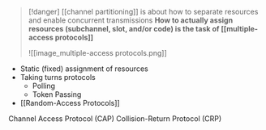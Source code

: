 > [!danger] 
> [[channel partitioning]] is about how to separate resources and enable concurrent transmissions
> **How to actually assign resources (subchannel, slot, and/or code) is the task of [[multiple-access protocols]]**
> 
> ![[image_multiple-access protocols.png]]



- Static (fixed) assignment of resources
- Taking turns protocols
	- Polling
	- Token Passing
- [[Random-Access Protocols]]



Channel Access Protocol (CAP)
Collision-Return Protocol (CRP)
